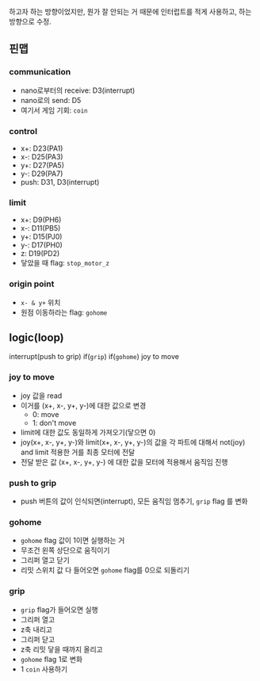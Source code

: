 하고자 하는 방향이었지만, 뭔가 잘 안되는 거 때문에 인터럽트를 적게 사용하고, 하는 방향으로 수정.
## 핀맵
### communication
- nano로부터의 receive: D3(interrupt)
- nano로의 send: D5
- 여기서 게임 기회: `coin`

### control
- x+: D23(PA1)
- x-: D25(PA3)
- y+: D27(PA5)
- y-: D29(PA7)
- push: D31, D3(interrupt)

### limit
- x+: D9(PH6)
- x-: D11(PB5)
- y+: D15(PJ0)
- y-: D17(PH0)
- z: D19(PD2)
- 닿았을 때 flag: `stop_motor_z`

### origin point
- `x- & y+` 위치
- 원점 이동하라는 flag: `gohome`

## logic(loop)
interrupt(push to grip)
if(`grip`)
if(`gohome`)
joy to move

### joy to move
- joy 값을 read
- 이거를 (x+, x-, y+, y-)에 대한 값으로 변경
  - 0: move
  - 1: don't move
- limit에 대한 값도 동일하게 가져오기(닿으면 0)
- joy(x+, x-, y+, y-)와 limit(x+, x-, y+, y-)의 값을 각 파트에 대해서 not(joy) and limit 적용한 거를 최종 모터에 전달
- 전달 받은 값 (x+, x-, y+, y-) 에 대한 값을 모터에 적용해서 움직임 진행

### push to grip
- push 버튼의 값이 인식되면(interrupt), 모든 움직임 멈추기, `grip` flag 를 변화

### gohome
- `gohome` flag 값이 1이면 실행하는 거
- 무조건 왼쪽 상단으로 움직이기
- 그리퍼 열고 닫기
- 리밋 스위치 값 다 들어오면 `gohome` flag를 0으로 되돌리기

### grip
- `grip` flag가 들어오면 실행
- 그리퍼 열고
- z축 내리고
- 그리퍼 닫고
- z축 리밋 닿을 때까지 올리고
- `gohome` flag 1로 변화
- 1 `coin` 사용하기
